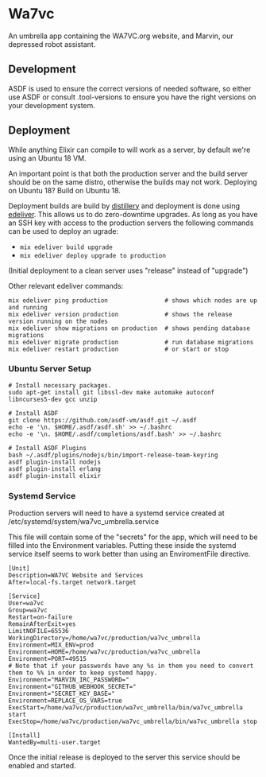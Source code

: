 # Wa7vc
An umbrella app containing the WA7VC.org website, and Marvin, our depressed robot assistant.

## Development
ASDF is used to ensure the correct versions of needed software, so either use ASDF or consult
.tool-versions to ensure you have the right versions on your development system.


## Deployment
While anything Elixir can compile to will work as a server, by default we're using an Ubuntu 18 VM.

An important point is that both the production server and the build server should be on the same distro,
otherwise the builds may not work. Deploying on Ubuntu 18? Build on Ubuntu 18.

Deployment builds are build by [distillery](https://github.com/bitwalker/distillery) and deployment is
done using [edeliver](https://github.com/edeliver/edeliver). This allows us to do zero-downtime upgrades.
As long as you have an SSH key with access to the production servers the following commands can be used
to deploy an ugrade:
  - `mix edeliver build upgrade`
  - `mix edeliver deploy upgrade to production`

(Initial deployment to a clean server uses "release" instead of "upgrade")

Other relevant edeliver commands:
```
mix edeliver ping production                # shows which nodes are up and running
mix edeliver version production             # shows the release version running on the nodes
mix edeliver show migrations on production  # shows pending database migrations
mix edeliver migrate production             # run database migrations
mix edeliver restart production             # or start or stop
```

### Ubuntu Server Setup
```
# Install necessary packages.
sudo apt-get install git libssl-dev make automake autoconf libncurses5-dev gcc unzip

# Install ASDF
git clone https://github.com/asdf-vm/asdf.git ~/.asdf
echo -e '\n. $HOME/.asdf/asdf.sh' >> ~/.bashrc
echo -e '\n. $HOME/.asdf/completions/asdf.bash' >> ~/.bashrc

# Install ASDF Plugins
bash ~/.asdf/plugins/nodejs/bin/import-release-team-keyring
asdf plugin-install nodejs
asdf plugin-install erlang
asdf plugin-install elixir
```

### Systemd Service
Production servers will need to have a systemd service created at /etc/systemd/system/wa7vc_umbrella.service

This file will contain some of the "secrets" for the app, which will need to be filled into the Environment
variables. Putting these inside the systemd service itself seems to work better than using an EnviromentFile
directive.

```
[Unit]
Description=WA7VC Website and Services
After=local-fs.target network.target

[Service]
User=wa7vc
Group=wa7vc
Restart=on-failure
RemainAfterExit=yes
LimitNOFILE=65536
WorkingDirectory=/home/wa7vc/production/wa7vc_umbrella
Environment=MIX_ENV=prod
Environment=HOME=/home/wa7vc/production/wa7vc_umbrella
Environment=PORT=49515
# Note that if your passwords have any %s in them you need to convert them to %% in order to keep systemd happy.
Environment="MARVIN_IRC_PASSWORD="
Environment="GITHUB_WEBHOOK_SECRET="
Environment="SECRET_KEY_BASE="
Environment=REPLACE_OS_VARS=true
ExecStart=/home/wa7vc/production/wa7vc_umbrella/bin/wa7vc_umbrella start
ExecStop=/home/wa7vc/production/wa7vc_umbrella/bin/wa7vc_umbrella stop

[Install]
WantedBy=multi-user.target
```

Once the initial release is deployed to the server this service should be enabled and started.
